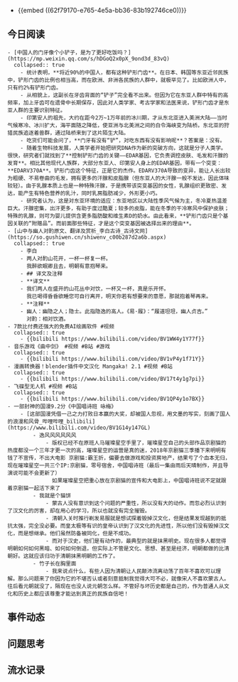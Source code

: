 - {{embed ((62f79170-e765-4e5a-bb36-83b192746ce0))}}
## 今日阅读
	- [中国人的门牙像个小铲子，是为了更好吃饭吗？](https://mp.weixin.qq.com/s/hDGoQ2x0pX_9ond3d_83vQ)
	  collapsed:: true
		- 统计表明，**将近90%的中国人，都有这种铲形门齿**。在日本、韩国等东亚近邻民族中，铲形门齿的比例也相当高，而在欧洲、非洲各民族的人群中，就极罕见了。比如欧洲人中，只有约2%有铲形门齿。
		- 从相貌上，这副长在牙齿背面的“铲子”完全看不出来。但因为它在东亚人群中特有的高频率，加上牙齿可在遗骨中长期保存，因此对人类学家、考古学家和法医来说，铲形门齿才是东亚人群的主要识别特征。
		- 印第安人的祖先，大约在距今2万~1万年前的冰川期，才从东北亚进入美洲大陆——当时气候寒冷、冰川扩大，海平面随之降低，使亚洲与北美洲之间的白令海峡变为陆桥。东北亚的狩猎民族追逐着兽群，通过陆桥来到了这片陌生大陆。
		- 吃货们可能会问了，**门牙有没有“铲”，对吃东西有没有影响呢**？答案是：没有。
		- 随着生物科技发展，人类学者开始把研究DNA作为新的突破方向，这就是分子人类学。很快，研究者们就找到了**控制铲形门齿的关键——EDAR基因，它负责调控皮肤、毛发和汗腺的发育**。相比其他现代人族群，大部分东亚人、印第安人身上的EDAR基因，带有一个突变：**EDARV370A**。铲形门齿这个特征，正是它的杰作。EDARV370A导致的变异，能让人长出较为粗硬、不易卷曲的毛发，拥有更多的汗腺和皮脂腺（但东亚人的大汗腺一般不发达，因此体味较轻）。由于乳腺本质上也是一种特殊汗腺，于是携带该突变基因的女性，乳腺组织更致密、发达，能产生有特色营养的乳汁，同时乳房脂肪减少，外形更小巧。
		- 研究者认为，这是对东亚环境的适应：东亚地区以大陆性季风气候为主，冬冷夏热温差巨大。汗腺密集，出汗更多，有助于度过酷夏；较多的皮脂，能在冬季的干冷寒风中保护皮肤；特殊的乳腺，则可为婴儿提供含更多脂肪酸和维生素D的奶水。由此看来，**铲形门齿只是个基因关联的“附赠品”。而前面那些特征，才是这个突变基因被选择出来的理由**。
	- [山中与幽人对酌原文、翻译及赏析_李白古诗_古诗文网](https://so.gushiwen.cn/shiwenv_c00b287d2a6b.aspx)
	  collapsed:: true
		- 李白
		- 两人对酌山花开，一杯一杯复一杯。
		  我醉欲眠卿且去，明朝有意抱琴来。
		- ## 译文及注释
		- **译文**
		- 我们两人在盛开的山花丛中对饮，一杯又一杯，真是乐开怀。
		  我已喝得昏昏欲睡您可自行离开，明天你若有想要来的意愿，那就抱着琴再来。
		- **注释**
		- 幽人：幽隐之人；隐士。此指隐逸的高人。《易·履》：“履道坦坦，幽人贞吉。”
		  对酌：相对饮酒。
	- 7款比付费还强大的免费AI绘画软件 #视频
	  collapsed:: true
		- {{bilibili https://www.bilibili.com/video/BV1WW4y1Y77f}}
	- 音乐游戏《曲中剑》 #视频 #B站 #游戏
	  collapsed:: true
		- {{bilibili https://www.bilibili.com/video/BV1vP4y1f71Y}}
	- 漫画转换器！blender插件中文汉化 Mangaka! 2.1 #视频 #B站
	  collapsed:: true
		- {{bilibili https://www.bilibili.com/video/BV17t4y1g7pi}}
	- 飞碟型无人机 #视频 #B站
	  collapsed:: true
		- {{bilibili https://www.bilibili.com/video/BV1QP4y1o7BX}}
	- 一部封神的国漫9.2分《中国唱诗班 咏梅》
		- [这部国漫凭借一己之力打败日本赢的大奖，却被国人忽视，用文墨的写实，刻画了国人的浪漫和风骨_哔哩哔哩_bilibili](https://www.bilibili.com/video/BV1G14y147GL)
			- 逸风风风风风风
				- 版权已经不在原班人马璀璨星空手里了，璀璨星空自己的头部作品京剧猫的热度都没一个三年才更一次的高，璀璨星空的运营是真的迷，2018年京剧猫三季播下来明明有钱了不宣传，不出大电影 京剧猫:霸王折，偏要去做游戏和投资房地产，结果亏了个血本无归，现在璀璨星空一共三个IP:京剧猫，零号宿舍，中国唱诗班（最后一集由雨后天晴制作，并且导演说可能不会更新了）
				  如果璀璨星空把重心放在京剧猫的宣传和大电影上，中国唱诗班说不定就跟着京剧猫一起活下来了
			- 我就是个猫饼
				- 蒙古人没有意识到这个问题的严重性，所以没有大的动作。而忽必烈认识到了汉文化的厉害，却在用心的学习，所以也就没有完全摧毁。
				- 清朝入关时推行剃发易服就是想试探着毁掉汉文化，但是结果发现越到的抵抗太强，完全没必要。而皇太极等有识的皇帝认识到了汉文化的先进性，所以他们没有毁掉汉文化，而是想继承。他们虽然防备被同化，但是不成功。
				- 而对于汉史，他们是有动作的，最典型的就是抹黑明史。现在很多人都觉得明朝如何如何黑暗、如何如何倒退，但实际上不管是文化、思想、甚至是经济，明朝都做的比清朝好。这就应该归功于清朝抹黑明朝的工作了。
			- 竹子长在胸里面
				- 我来说点什么，有些人因为清朝让人民颠沛流离动荡了百年不喜欢可以理解。那么问题来了你因为它的不堪否认或者刻意抵制我觉得大可不必，就像宋人不喜欢蒙古人。往后看元朝就没了，隔现在也没人说元朝怎么样。不管好与坏历史都是自己的，作为普通人从文化和历史上都应该尊重才能达到真正的民族自信吧！
## 事件动态
## 问题思考
## 流水记录